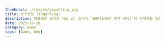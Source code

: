 ```yaml
---
thumbnail: ./images/yogurting.jpg
title: 요구르팅 (Yogurting)
description: 평화로운 일상의 어느 날, 갑자기 'EVP(끝없는 방학 현상)'이 전세계를 덮쳤다.
date: 2023-10-20
category: Game
tags: [Game, Web]
---
```

